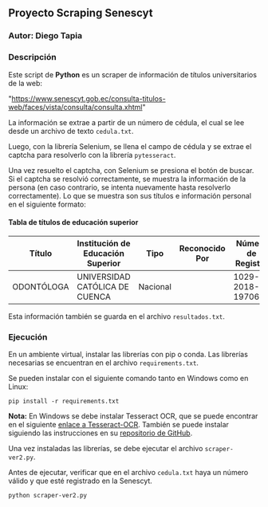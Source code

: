 ## Proyecto Scraping Senescyt

### Autor: Diego Tapia

### Descripción

Este script de **Python** es un scraper de información de títulos universitarios de la web:

"https://www.senescyt.gob.ec/consulta-titulos-web/faces/vista/consulta/consulta.xhtml"

La información se extrae a partir de un número de cédula, el cual se lee desde un archivo de texto ```cedula.txt```.

Luego, con la librería Selenium, se llena el campo de cédula y se extrae el captcha para resolverlo con la librería ```pytesseract```.

Una vez resuelto el captcha, con Selenium se presiona el botón de buscar. Si el captcha se resolvió correctamente, se muestra la información de la persona (en caso contrario, se intenta nuevamente hasta resolverlo correctamente). Lo que se muestra son sus títulos e información personal en el siguiente formato:

#### Tabla de títulos de educación superior

| Título       | Institución de Educación Superior | Tipo      | Reconocido Por | Número de Registro    | Fecha de Registro |
|--------------|-----------------------------------|-----------|----------------|------------------------|--------------------|
| ODONTÓLOGA   | UNIVERSIDAD CATÓLICA DE CUENCA   | Nacional  |                | 1029-2018-1970664     | 2018-06-08         |

Esta información también se guarda en el archivo ```resultados.txt```.

### Ejecución

En un ambiente virtual, instalar las librerías con pip o conda. Las librerías necesarias se encuentran en el archivo ```requirements.txt```.

Se pueden instalar con el siguiente comando tanto en Windows como en Linux:


```
pip install -r requirements.txt
```


**Nota:** En Windows se debe instalar Tesseract OCR, que se puede encontrar en el siguiente [enlace a Tesseract-OCR](https://sourceforge.net/projects/tesseract-ocr.mirror/). También se puede instalar siguiendo las instrucciones en su [repositorio de GitHub](https://github.com/tesseract-ocr/tesseract).

Una vez instaladas las librerías, se debe ejecutar el archivo ```scraper-ver2.py```.

Antes de ejecutar, verificar que en el archivo ```cedula.txt``` haya un número válido y que esté registrado en la Senescyt.



```
python scraper-ver2.py

```







